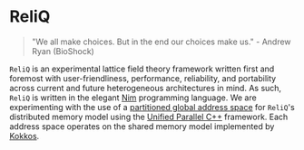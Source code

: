 # ReliQ
> "We all make choices. But in the end our choices make us." - Andrew Ryan (BioShock)

`ReliQ` is an experimental lattice field theory framework written first and foremost with user-friendliness, performance, reliability, and portability across current and future heterogeneous architectures in mind. As such, `ReliQ` is written in the elegant [Nim](https://nim-lang.org/) programming language. We are experimenting with the use of a [partitioned global address space](https://en.wikipedia.org/wiki/Partitioned_global_address_space) for `ReliQ`'s distributed memory model using the [Unified Parallel C++](https://upcxx.lbl.gov/docs/html/guide.html) framework. Each address space operates on the shared memory model implemented by [Kokkos](https://kokkos.org/).
